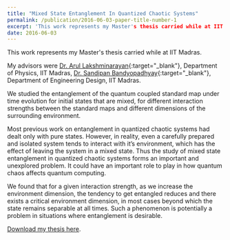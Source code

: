 ```yaml
---
title: "Mixed State Entanglement In Quantized Chaotic Systems"
permalink: /publication/2016-06-03-paper-title-number-1
excerpt: 'This work represents my Master's thesis carried while at IIT Madras.'
date: 2016-06-03
---
```

This work represents my Master's thesis carried while at IIT Madras.

My advisors were [Dr. Arul Lakshminarayan](https://physics.iitm.ac.in/~arul/index.html){:target="_blank"}, Department of Physics, IIT Madras, [Dr. Sandipan Bandyopadhyay](https://ed.iitm.ac.in/~sandipan/){:target="_blank"}, Department of Engineering Design, IIT Madras.

We studied the entanglement of the quantum coupled standard map under time evolution for initial states that are mixed, for different interaction strengths between the standard maps and different dimensions of the surrounding environment. 

Most previous work on entanglement in quantized chaotic systems had dealt only with pure states. However, in reality, even a carefully prepared and isolated system tends to interact with it’s environment, which has the effect of leaving the system in a mixed state. Thus the study of mixed state entanglement in quantized chaotic systems forms an important and unexplored problem. It could have an important role to play in how quantum chaos affects quantum computing.

We found that for a given interaction strength, as we increase the environment dimension, the tendency to get entangled reduces and there exists a critical environment dimension, in most cases beyond which the state remains separable at all times. Such a phenomenon is potentially a problem in situations where entanglement is desirable.

[Download my thesis here](https://drive.google.com/file/d/1Shu4J47R_wIqWh6opb5N7-mZth3mWA3c/view).
